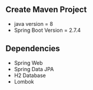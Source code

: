 ## Create Maven Project 
* java version = 8
* Spring Boot Version = 2.7.4
## Dependencies
* Spring Web
* Spring Data JPA
* H2 Database
* Lombok
